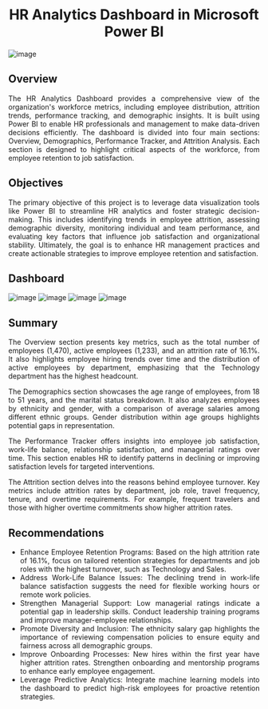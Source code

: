 <div align="center">

# HR Analytics Dashboard in Microsoft Power BI

</div>

<div align="justify">

![image](https://github.com/user-attachments/assets/36e27cfd-21b5-4774-a5fc-64be8fcbe9cb)

## Overview
The HR Analytics Dashboard provides a comprehensive view of the organization's workforce metrics, including employee distribution, attrition trends, performance tracking, and demographic insights. It is built using Power BI to enable HR professionals and management to make data-driven decisions efficiently. The dashboard is divided into four main sections: Overview, Demographics, Performance Tracker, and Attrition Analysis. Each section is designed to highlight critical aspects of the workforce, from employee retention to job satisfaction.

## Objectives
The primary objective of this project is to leverage data visualization tools like Power BI to streamline HR analytics and foster strategic decision-making. This includes identifying trends in employee attrition, assessing demographic diversity, monitoring individual and team performance, and evaluating key factors that influence job satisfaction and organizational stability. Ultimately, the goal is to enhance HR management practices and create actionable strategies to improve employee retention and satisfaction.

## Dashboard
![image](https://github.com/user-attachments/assets/78925f64-5f7b-4be1-a3a6-f24d6eb69ce0)
![image](https://github.com/user-attachments/assets/31d70fa5-d755-4d29-9686-049acdf90d45)
![image](https://github.com/user-attachments/assets/186e5cdd-cc8d-40ad-ac55-e07b59513515)
![image](https://github.com/user-attachments/assets/c2655159-ef00-4100-9e73-127d0b354ada)

## Summary
The Overview section presents key metrics, such as the total number of employees (1,470), active employees (1,233), and an attrition rate of 16.1%. It also highlights employee hiring trends over time and the distribution of active employees by department, emphasizing that the Technology department has the highest headcount.

The Demographics section showcases the age range of employees, from 18 to 51 years, and the marital status breakdown. It also analyzes employees by ethnicity and gender, with a comparison of average salaries among different ethnic groups. Gender distribution within age groups highlights potential gaps in representation.

The Performance Tracker offers insights into employee job satisfaction, work-life balance, relationship satisfaction, and managerial ratings over time. This section enables HR to identify patterns in declining or improving satisfaction levels for targeted interventions.

The Attrition section delves into the reasons behind employee turnover. Key metrics include attrition rates by department, job role, travel frequency, tenure, and overtime requirements. For example, frequent travelers and those with higher overtime commitments show higher attrition rates.

## Recommendations
* Enhance Employee Retention Programs: Based on the high attrition rate of 16.1%, focus on tailored retention strategies for departments and job roles with the highest turnover, such as Technology and Sales.
* Address Work-Life Balance Issues: The declining trend in work-life balance satisfaction suggests the need for flexible working hours or remote work policies.
* Strengthen Managerial Support: Low managerial ratings indicate a potential gap in leadership skills. Conduct leadership training programs and improve manager-employee relationships.
* Promote Diversity and Inclusion: The ethnicity salary gap highlights the importance of reviewing compensation policies to ensure equity and fairness across all demographic groups.
* Improve Onboarding Processes: New hires within the first year have higher attrition rates. Strengthen onboarding and mentorship programs to enhance early employee engagement.
* Leverage Predictive Analytics: Integrate machine learning models into the dashboard to predict high-risk employees for proactive retention strategies.
